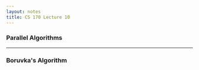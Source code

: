 ```yaml
---
layout: notes
title: CS 170 Lecture 10
---
```


### Parallel Algorithms

- - -

### Boruvka's Algorithm
